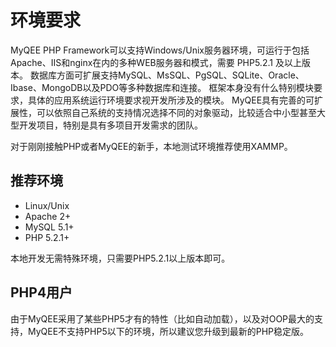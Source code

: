 环境要求
================
MyQEE PHP Framework可以支持Windows/Unix服务器环境，可运行于包括Apache、IIS和nginx在内的多种WEB服务器和模式，需要 PHP5.2.1 及以上版本。
数据库方面可扩展支持MySQL、MsSQL、PgSQL、SQLite、Oracle、Ibase、MongoDB以及PDO等多种数据库和连接。
框架本身没有什么特别模块要求，具体的应用系统运行环境要求视开发所涉及的模块。
MyQEE具有完善的可扩展性，可以依照自己系统的支持情况选择不同的对象驱动，比较适合中小型甚至大型开发项目，特别是具有多项目开发需求的团队。

对于刚刚接触PHP或者MyQEE的新手，本地测试环境推荐使用XAMMP。

推荐环境
--------------
* Linux/Unix
* Apache 2+
* MySQL 5.1+
* PHP 5.2.1+

本地开发无需特殊环境，只需要PHP5.2.1以上版本即可。

PHP4用户
--------------
由于MyQEE采用了某些PHP5才有的特性（比如自动加载），以及对OOP最大的支持，MyQEE不支持PHP5以下的环境，所以建议您升级到最新的PHP稳定版。